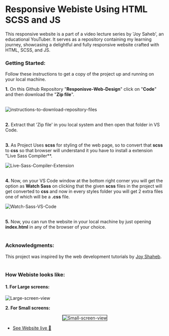 # Responsive Webiste Using HTML SCSS and JS
This responsive website is a part of a video lecture series by 'Joy Saheb', an educational YouTuber. It serves as a repository containing my learning journey, showcasing a delightful and fully responsive website crafted with HTML, SCSS, and JS.

### Getting Started:<br>
Follow these instructions to get a copy of the project up and running on your local machine.

**1.** On this Github Repository "**Responisve-Web-Design**" click on "**Code**" and then download the "**Zip file**".<br><br>

<img src="https://i.ibb.co/mhZKNpf/click-Code.png" alt="instructions-to-download-repository-files" border="0">
<br><br>

**2.** Extract that 'Zip file' in you local system and then open that folder in VS Code.
<br><br>

**3.** As Project Uses **scss** for styling of the web page, so to convert that **scss** to **css** so that browser will understand it
    you have to install a extension "Live Sass Compiler**.
    
<img src="https://i.ibb.co/Sw7vXFP/live-sass-extension.png" alt="Live-Sass-Compiler-Extension" border="0">
<br><br>

**4.** Now, on your VS Code window at the bottom right corner you will get the option as **Watch Sass** on clicking that the given
    **scss** files in the project will get converted to **css** and now in every styles folder you will get 2 extra files one of which will 
    be a **.css** file.
   
<img src="https://i.ibb.co/hKyRNRs/watch-sass.png" alt="Watch-Sass-VS-Code" border="0">
<br><br>

**5.** Now, you can run the website in your local machine by just opening **index.html** in any of the browser of your choice.
<br><br>

### Acknowledgments:<br>
This project was inspired by the web development tutorials by <a href="https://www.youtube.com/@JoyShaheb">Joy Shaheb</a>.
<br><br>

### How Webiste looks like:
#### 1. For Large screens:
<img src="https://i.ibb.co/h8sCp0K/Large-Screens-1.png" alt="Large-screen-view" border="0">

**2. For Small screens:**<br>
<p align="center">
    <img src="https://i.ibb.co/sH4y29p/Small-screens.png" alt="Small-screen-view" border="1px solid black;">
</p>

- [See Website live 🚀]()